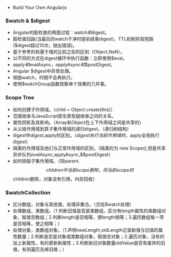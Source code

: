  - Build Your Own Angularjs

### $watch & $digest

 - Angular的脏检查的两面过程：$watch和$digest。
 - 脏检查回路(当最后的watch干净时提前结束digest)，TTL机制将其短路($digest超过10次，抛出错误)。
 - 基于参考的和基于值的比较之前的区别（Object,NaN）。
 - 以不同的方式在digest循环中执行函数：立即使用$eval。
 - $apply和$evalAsync，$applyAsync和$$postDigest。
 - Angular $digest中异常处理。
 - 销毁watch，时期不会再执行。
 - 使用$watchGroup函数观察单个效果的几件事。

### Scope Tree

 - 如何创建子作用域。（child = Object.create(this)）
 - 范围继承与JavaScript原生原型链继承之间的关系。
 - 属性阴影及其影响。（Array和Object在上下作用域之间是共享的）
 - 从父级作用域到其子集作用域的递归digest。（递归树结构）
 - digest中$digest,$apply的区别。（$digest执行当前作用域的，$apply全局执行digest）
 - 隔离的作用域及他们与正常作用域的区别。（隔离的为 new Scope(),但是共享异步队列$evalAsync,$applyAsync,$$postDigest）
 - 如何销毁子集作用域。（将parent.$$children中当前scope删除，将当前scope的$$children删除，对象没有引用，内存回收）

### $watchCollection

 - 区分数组，对象与其他值，处理非集合。（交给$watch处理）
 - 处理数组，类数组。（1.判断旧值是否是类数组，区分有length属性的类数组对象，赋值空数组；2.判断length是否相等，使length相等；3.遍历数组每一项是否相等，使之相等；）
 - 处理对象，类数组对象。（1.声明newLength,oldLength记录新值与旧值的属性数量；2.判断是否是对象或类数组对象，赋值空对象；2.遍历对象，没有的加上新属性，有的更新新属性；3.判断新旧对象数量oldValue是否有废弃的旧值，有则遍历去掉旧值；）
